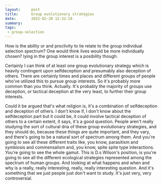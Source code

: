 ```yaml
---
layout:     post
title:      Group evolutionary strategies 
date:       2022-02-20 12:32:18
summary:    
tags:
 - group-selection
---
```


How is the ability or and proclivity to lie relate to the group individual selection spectrum? One would think lives would be more individually chosen? lying in the group interest is a posibility though.

Certainly I can think of at least one group evolutionary strategy which is heavily contingent upon selfdeception and presumably also deception of others. There are certainly times and places and different groups of people who've utilized this to pursue group interests. So it's probably more common than you think. Actually. It's probably the majority of groups use deception, or tactical deception at the very least, to further their group interests.

Could it be argued that's what religion is, it's a combination of selfdeception and deception of others. I don't know if, I don't know about the selfdeception part but it could be, it could involve tactical deception of others to a certain extent, it says, it's a good question. People aren't really studying the sort of cultural dna of these group evolutionary strategies, and they should do, because these things are quite important, and they vary, and there's going to be a natural sort of spectrum among them. And you're going to see all these different traits like, you know, parasitism and symbiosis and commensalism and, you know, spite spite type interactions. You're going to see the whole gamut. This is D.s Wilson's position, is you're going to see all the different ecological strategies represented among the spectrum of human groups. And looking at what happens and when and why is a really, really interesting, really, really interesting question. And it's something that we just people just don't want to study. It's just very, very controversial. 